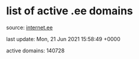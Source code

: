 # list of active .ee domains

source: [internet.ee](https://internet.ee/domains/ee-zone-file)

last update: Mon, 21 Jun 2021 15:58:49 +0000

active domains: 140728
